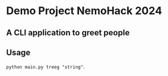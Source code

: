 # Demo Project NemoHack 2024

## A CLI application to greet people

## Usage
`python main.py treeg "string"`.
